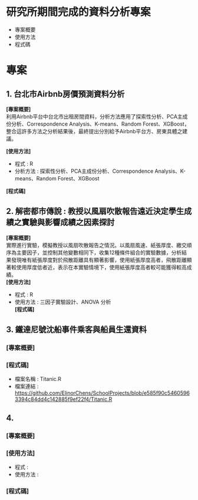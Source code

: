 

# 研究所期間完成的資料分析專案
- 專案概要
- 使用方法
- 程式碼

# 專案
## 1. 台北市Airbnb房價預測資料分析
**[專案概要]**   
  利用Airbnb平台中台北市出租房間資料，分析方法應用了探索性分析、PCA主成份分析、Correspondence Analysis、K-means、Random Forest、XGBoost，整合這許多方法之分析結果後，最終提出分別給予Airbnb平台方、房東具體之建議。   

**[使用方法]**   
- 程式 : R
- 分析方法 : 探索性分析、PCA主成份分析、Correspondence Analysis、K-means、Random Forest、XGBoost

**[程式碼]**

## 2. 解密都市傳說 : 教授以風扇吹散報告遠近決定學生成績之實驗與影響成績之因素探討
**[專案概要]**   
  實際進行實驗，模擬教授以風扇吹散報告之情況。以風扇風速、紙張厚度、繳交順序為主要因子，並控制其他變數相同下，收集12種條件組合的實驗數據，分析結果發現唯有紙張厚度對於飛散距離具有顯著影響，使用紙張厚度高者，飛散距離顯著較使用厚度低者近，表示在本實驗情境下，使用紙張厚度高者較可能獲得較高成績。   
**[使用方法]**   
- 程式 : R
- 使用方法 : 三因子實驗設計、ANOVA 分析   
**[程式碼]**   

## 3. 鐵達尼號沈船事件乘客與船員生還資料
### [專案概要]
### [程式碼]
- 檔案名稱 : Titanic.R
- 檔案連結 : https://github.com/ElinorChens/SchoolProjects/blob/e585f90c54605963394c84dd4c142885f9ef22f4/Titanic.R

## 4. 
### [專案概要]
### [使用方法]
- 程式 : 
- 使用方法 : 
### [程式碼]
